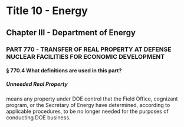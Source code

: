 
# Title 10 - Energy
## Chapter III - Department of Energy
### PART 770 - TRANSFER OF REAL PROPERTY AT DEFENSE NUCLEAR FACILITIES FOR ECONOMIC DEVELOPMENT
#### § 770.4 What definitions are used in this part?
##### Unneeded Real Property

means any property under DOE control that the Field Office, cognizant program, or the Secretary of Energy have determined, according to applicable procedures, to be no longer needed for the purposes of conducting DOE business.

